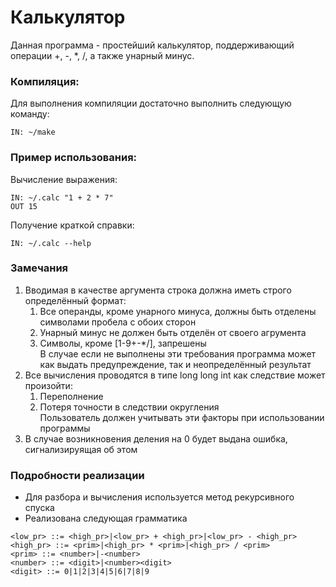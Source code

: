 
# Калькулятор
Данная программа - простейший калькулятор, поддерживающий операции +, -, *, /, а также унарный минус.
### Компиляция:
Для выполнения компиляции достаточно выполнить следующую команду:
```
IN: ~/make
```
### Пример использования:
Вычисление выражения:
```
IN: ~/.calc "1 + 2 * 7"
OUT 15
```
Получение краткой справки:
```
IN: ~/.calc --help
```
### Замечания
1. Вводимая в качестве аргумента строка должна иметь строго определённый формат:
    1. Все операнды, кроме унарного минуса, должны быть отделены символами пробела с обоих сторон
    2. Унарный минус не должен быть отделён от своего агрумента
    3. Символы, кроме [1-9+-*/], запрешены  
    B случае если не выполнены эти требования программа может как выдать предупреждение, так и неопределённый результат
2. Все вычисления проводятся в типе long long int как следствие может произойти:
    1. Переполнение
    2. Потеря точности в следствии округления  
    Пользователь должен учитывать эти факторы при использовании программы
3. В случае возникновения деления на 0 будет выдана ошибка, сигнализируящая об этом

### Подробности реализации
+ Для разбора и вычисления используется метод рекурсивного спуска
+ Реализована следующая грамматика
```
<low_pr> ::= <high_pr>|<low_pr> + <high_pr>|<low_pr> - <high_pr>
<high_pr> ::= <prim>|<high_pr> * <prim>|<high_pr> / <prim>
<prim> ::= <number>|-<number>
<number> ::= <digit>|<number><digit>
<digit> ::= 0|1|2|3|4|5|6|7|8|9
```
